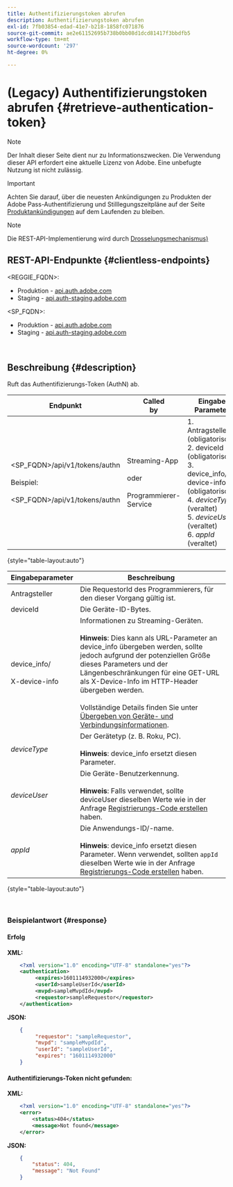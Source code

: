 ```yaml
---
title: Authentifizierungstoken abrufen
description: Authentifizierungstoken abrufen
exl-id: 7fb03854-edad-41e7-b218-1858fc071876
source-git-commit: ae2e61152695b738b0bb08d1dcd81417f3bbdfb5
workflow-type: tm+mt
source-wordcount: '297'
ht-degree: 0%

---
```


# (Legacy) Authentifizierungstoken abrufen {#retrieve-authentication-token}

>[!NOTE]
>
>Der Inhalt dieser Seite dient nur zu Informationszwecken. Die Verwendung dieser API erfordert eine aktuelle Lizenz von Adobe. Eine unbefugte Nutzung ist nicht zulässig.

>[!IMPORTANT]
>
> Achten Sie darauf, über die neuesten Ankündigungen zu Produkten der Adobe Pass-Authentifizierung und Stilllegungszeitpläne auf der Seite [Produktankündigungen](/help/authentication/product-announcements.md) auf dem Laufenden zu bleiben.

>[!NOTE]
>
> Die REST-API-Implementierung wird durch [Drosselungsmechanismus) &#x200B;](/help/authentication/integration-guide-programmers/throttling-mechanism.md)

## REST-API-Endpunkte {#clientless-endpoints}

&lt;REGGIE_FQDN>:

* Produktion - [api.auth.adobe.com](http://api.auth.adobe.com/)
* Staging - [api.auth-staging.adobe.com](http://api.auth-staging.adobe.com/)

&lt;SP_FQDN>:

* Produktion - [api.auth.adobe.com](http://api.auth.adobe.com/)
* Staging - [api.auth-staging.adobe.com](http://api.auth-staging.adobe.com/)

</br>

## Beschreibung {#description}

Ruft das Authentifizierungs-Token (AuthN) ab.

| Endpunkt | Called </br>by | Eingabe   </br>Parameter | HTTP </br>Methode | Antwort | HTTP </br>Antwort |
| --- | --- | --- | --- | --- | --- |
| &lt;SP_FQDN>/api/v1/tokens/authn</br></br>Beispiel: </br></br>&lt;SP_FQDN>/api/v1/tokens/authn | Streaming-App</br></br>oder</br></br>Programmierer-Service | 1. Antragsteller (obligatorisch)</br>2.  deviceId (obligatorisch)</br>3.  device_info/X-device-info (obligatorisch)</br>4.  _deviceType_ (veraltet)</br>5.  _deviceUser_ (veraltet)</br>6.  _appId_ (veraltet) | GET | XML oder JSON mit Authentifizierungsinformationen oder Fehlerdetails, falls nicht erfolgreich. | 200 - Erfolg.  </br>404 - Token nicht gefunden </br>410 - Token abgelaufen |

{style="table-layout:auto"}


| Eingabeparameter | Beschreibung |
| --- | --- |
| Antragsteller | Die RequestorId des Programmierers, für den dieser Vorgang gültig ist. |
| deviceId | Die Geräte-ID-Bytes. |
| device_info/</br></br>X-device-info | Informationen zu Streaming-Geräten.</br></br>**Hinweis**: Dies kann als URL-Parameter an device_info übergeben werden, sollte jedoch aufgrund der potenziellen Größe dieses Parameters und der Längenbeschränkungen für eine GET-URL als X-Device-Info im HTTP-Header übergeben werden. </br></br>Vollständige Details finden Sie unter [Übergeben von Geräte- und Verbindungsinformationen](/help/authentication/integration-guide-programmers/legacy/client-information/passing-client-information-device-connection-and-application.md). |
| _deviceType_ | Der Gerätetyp (z. B. Roku, PC).</br></br>**Hinweis**: device_info ersetzt diesen Parameter. |
| _deviceUser_ | Die Geräte-Benutzerkennung.</br></br>**Hinweis**: Falls verwendet, sollte deviceUser dieselben Werte wie in der Anfrage [Registrierungs-Code erstellen](/help/authentication/integration-guide-programmers/legacy/rest-api-v1/apis/registration-code-request.md) haben. |
| _appId_ | Die Anwendungs-ID/-name. </br></br>**Hinweis**: device_info ersetzt diesen Parameter. Wenn verwendet, sollten `appId` dieselben Werte wie in der Anfrage [Registrierungs-Code erstellen](/help/authentication/integration-guide-programmers/legacy/rest-api-v1/apis/registration-code-request.md) haben. |

{style="table-layout:auto"}

</br>

### Beispielantwort {#response}



#### Erfolg

**XML:**

```XML
    <?xml version="1.0" encoding="UTF-8" standalone="yes"?>
    <authentication>
         <expires>1601114932000</expires>
         <userId>sampleUserId</userId>
         <mvpd>sampleMvpdId</mvpd>
         <requestor>sampleRequestor</requestor>
    </authentication>
```


**JSON:**

```JSON
    {
         "requestor": "sampleRequestor",
         "mvpd": "sampleMvpdId",
         "userId": "sampleUserId",
         "expires": "1601114932000"
    }
```





#### Authentifizierungs-Token nicht gefunden:

**XML:**

```XML
    <?xml version="1.0" encoding="UTF-8" standalone="yes"?>
    <error>
        <status>404</status>
        <message>Not found</message>
    </error>
```


**JSON:**

```JSON
    {
        "status": 404,
        "message": "Not Found"
    }
```
